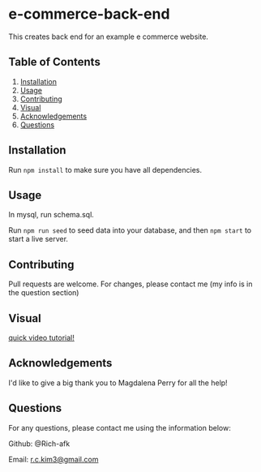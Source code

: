 # e-commerce-back-end

This creates back end for an example e commerce website.

## Table of Contents
1. [Installation](#installation)
2. [Usage](#usage)
3. [Contributing](#contributin)
4. [Visual](#visual)
5. [Acknowledgements](#acknowledgements)
6. [Questions](#questions)
    
## Installation

Run ``` npm install ``` to make sure you have all dependencies.

## Usage
    
In mysql, run schema.sql.

Run ``` npm run seed ``` to seed data into your database, and then ``` npm start ``` to start a live server.

## Contributing

Pull requests are welcome. For changes, please contact me (my info is in the question section)
    
## Visual

[quick video tutorial!](https://youtu.be/1Yt0PoAzcS8)


## Acknowledgements

I'd like to give a big thank you to Magdalena Perry for all the help!

## Questions

For any questions, please contact me using the information below:

Github: @Rich-afk
    
Email: r.c.kim3@gmail.com

